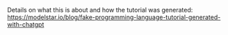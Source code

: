 Details on what this is about and how the tutorial was generated:
https://modelstar.io/blog/fake-programming-language-tutorial-generated-with-chatgpt
